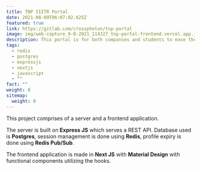 ```yaml
---
title: TNP IIITR Portal
date: 2021-08-09T06:07:02.625Z
featured: true
link: https://gitlab.com/crossphoton/tnp-portal
image: img/web-capture_9-8-2021_114327_tnp-portal-frontend.vercel.app.jpeg
description: This portal is for both companies and students to ease the recruitment process.
tags:
  - redis
  - postgres
  - expressjs
  - nextjs
  - javascript
  - ""
fact: ""
weight: 0
sitemap:
  weight: 0
---
```

This project comprises of a server and a frontend application.

The server is built on **Express JS** which serves a REST API. Database used is **Postgres**, session management is done using **Redis**, profile expiry is done using **Redis Pub/Sub**.

The frontend application is made in **Next JS** with **Material Design** with functional components utilizing the hooks.